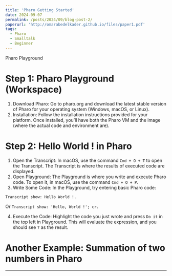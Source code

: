 ```yaml
---
title: 'Pharo Getting Started'
date: 2024-09-07
permalink: /posts/2024/09/blog-post-2/
paperurl: 'http://omarabedelkader.github.io/files/paper1.pdf'
tags:
  - Pharo
  - Smalltalk
  - Beginner
---
```


Pharo Playground

Step 1: Pharo Playground (Workspace)
======
1. Download Pharo: Go to pharo.org and download the latest stable version of Pharo for your operating system (Windows, macOS, or Linux).
2. Installation: Follow the installation instructions provided for your platform. Once installed, you’ll have both the Pharo VM and the image (where the actual code and environment are).


Step 2: Hello World ! in Pharo
======
1. Open the Transcript: In macOS, use the command `Cmd + O + T` to open the Transcript. The Transcript is where the results of executed code are displayed.
2. Open Playground: The Playground is where you write and execute Pharo code. To open it, in macOS, use the command `Cmd + O + P`.
3. Write Some Code: In the Playground, try entering basic Pharo code: 

`Transcript show: Hello World !.`

Or
`Transcript show: 'Hello, World !'; cr.`

4. Execute the Code: Highlight the code you just wrote and press `Do it` in the top left in Playground. This will evaluate the expression, and you should see `7` as the result.

Another Example: Summation of two numbers in Pharo
======

------